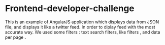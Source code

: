 # Frontend-developer-challenge


This is an example of AngularJS application which displays data from JSON file, and displays it like a twitter feed.
In order to diplay feed with the most accurate way. We used some filters : text search filters, like filters , and data per page .
